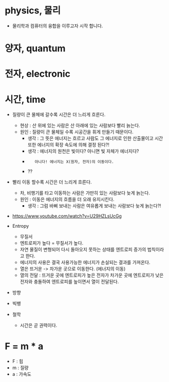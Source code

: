 # physics, 물리
- 물리학과 컴퓨터의 융합을 이루고자 시작 합니다. 

# 양자, quantum

# 전자, electronic

# 시간, time 
- 질량이 큰 물체에 갈수록 시간은 더 느리게 흐른다.
  - 현상 : 산 위에 있는 사람은 산 아래에 있는 사람보다 빨리 늙는다.
  - 원인 : 질량이 큰 물체일 수록 시공간을 휘게 만들기 때문이다. 
    - 생각 : 그 뜻은 에너지는 흐르고 사람도 그 에너지로 인한 산출물이고 시간 또한 에너지의 확장 속도에 의해 결정 된다?!
    - 생각 : 에너지의 원천은 빛이다? 아니면 빛 자체가 에너지다? 
    -        아니다! 에너지는 X(원자, 전자)의 이동이다. 
    -    ??
- 빨리 이동 할수록 시간은 더 느리게 흐른다. 
  - 차, 비행기를 타고 이동하는 사람은 가만히 있는 사람보다 늦게 늙는다. 
  - 원인 : 이동은 에너지의 흐름을 더 오래 유지시킨다. 
    - 생각 : 그럼 바삐 보내는 사람은 여유롭게 보내는 사람보다 늦게 늙는다?! 
- https://www.youtube.com/watch?v=U29HZLsUcGg

- Entropy 
  - 무질서 
  - 엔트로피가 높다 = 무질서가 높다.
  - 자연 물질이 변형되어 다시 돌아오지 못하는 상태를 엔트로피 증가의 법칙이라고 한다.
  - 에너지의 사용은 결국 사용가능한 에너지가 손실되는 결과를 가져온다.
  - 열은 뜨거운 -> 차가운 곳으로 이동한다. (에너지의 이동) 
  - 열의 전달 : 뜨거운 곳에 엔트로피가 높은 전자가 차가운 곳에 엔트로피가 낮은 전자와 충돌하여 엔트로피를 높이면서 열이 전달된다. 
- 방향
- 빅뱅 
- 철학
  - 시간은 곧 권력이다. 

# F = m * a
- F : 힘 
- m : 질량 
- a : 가속도 

